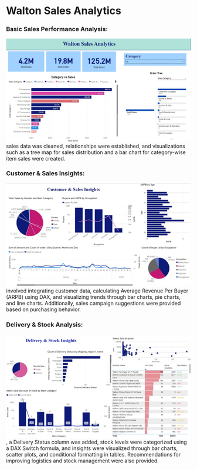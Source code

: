 # Walton Sales Analytics
### Basic Sales Performance Analysis:
![image Alt](https://github.com/marjia999/Walton-Sales-PowerBI/blob/acbce689fd7aa17f633308e3ef34d0439dd20b6f/Sales%20Performance.jpg)
sales data was cleaned, relationships were established, and visualizations such as a tree map for sales distribution and a bar chart for category-wise item sales were created.

### Customer & Sales Insights:
![image Alt](https://github.com/marjia999/Walton-Sales-PowerBI/blob/c7cf8801e6f95fd558336a0824f8dacbd87a1258/Customer%20%26%20Sales%20Insights.jpg)
involved integrating customer data, calculating Average Revenue Per Buyer (ARPB) using DAX, and visualizing trends through bar charts, pie charts, and line charts. Additionally, sales campaign suggestions were provided based on purchasing behavior.

### Delivery & Stock Analysis:
![image Alt](https://github.com/marjia999/Walton-Sales-PowerBI/blob/c7cf8801e6f95fd558336a0824f8dacbd87a1258/Delivery%20%26%20Stock.jpg)
, a Delivery Status column was added, stock levels were categorized using a DAX Switch formula, and insights were visualized through bar charts, scatter plots, and conditional formatting in tables. Recommendations for improving logistics and stock management were also provided.
